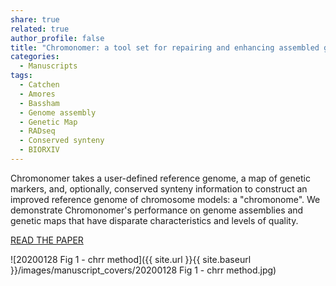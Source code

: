 ```yaml
---
share: true
related: true
author_profile: false
title: "Chromonomer: a tool set for repairing and enhancing assembled genomes through integration of genetic maps and conserved synteny"
categories:
  - Manuscripts
tags:
  - Catchen
  - Amores
  - Bassham
  - Genome assembly
  - Genetic Map
  - RADseq
  - Conserved synteny
  - BIORXIV
---
```


Chromonomer takes a user-defined reference genome, a map of genetic markers, and, optionally, conserved synteny information to construct an improved reference genome of chromosome models: a "chromonome". We demonstrate Chromonomer's performance on genome assemblies and genetic maps that have disparate characteristics and levels of quality.

[READ THE PAPER](https://www.biorxiv.org/content/10.1101/2020.02.04.934711v1)

![20200128 Fig 1 - chrr method]({{ site.url }}{{ site.baseurl }}/images/manuscript_covers/20200128 Fig 1 - chrr method.jpg)
